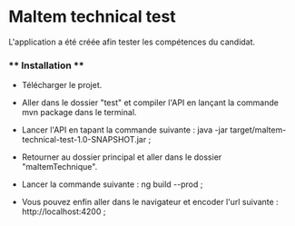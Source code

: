# **Maltem technical test** #
L'application a été créée afin tester les compétences du candidat.

### ** Installation ** ###

* Télécharger le projet.
* Aller dans le dossier "test" et compiler l'API en lançant la commande mvn package dans le terminal.
* Lancer l'API en tapant la commande suivante : java -jar target/maltem-technical-test-1.0-SNAPSHOT.jar ;

* Retourner au dossier principal et aller dans le dossier "maltemTechnique".
* Lancer la commande suivante : ng build --prod ;

* Vous pouvez enfin aller dans le navigateur et encoder l'url suivante : http://localhost:4200 ;